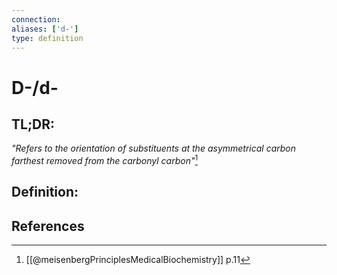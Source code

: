 ```yaml
---
connection:
aliases: ['d-']
type: definition
---
```


# D-/d-

## TL;DR:
*"Refers to the orientation of substituents at the asymmetrical carbon farthest removed from the carbonyl carbon"*[^1]

## Definition:


## References

[^1]: [[@meisenbergPrinciplesMedicalBiochemistry]] p.11